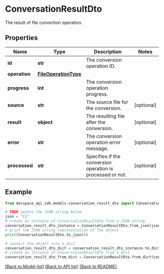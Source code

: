 # ConversationResultDto
The result of file convertion operation.

## Properties

Name | Type | Description | Notes
------------ | ------------- | ------------- | -------------
**id** | **str** | The conversion operation ID. | 
**operation** | [**FileOperationType**](FileOperationType.md) |  | 
**progress** | **int** | The conversion operation progress. | 
**source** | **str** | The source file for the conversion. | [optional] 
**result** | **object** | The resulting file after the conversion. | [optional] 
**error** | **str** | The conversion operation error message. | [optional] 
**processed** | **str** | Specifies if the conversion operation is processed or not. | [optional] 

## Example

```python
from docspace_api_sdk.models.conversation_result_dto import ConversationResultDto

# TODO update the JSON string below
json = "{}"
# create an instance of ConversationResultDto from a JSON string
conversation_result_dto_instance = ConversationResultDto.from_json(json)
# print the JSON string representation of the object
print(ConversationResultDto.to_json())

# convert the object into a dict
conversation_result_dto_dict = conversation_result_dto_instance.to_dict()
# create an instance of ConversationResultDto from a dict
conversation_result_dto_from_dict = ConversationResultDto.from_dict(conversation_result_dto_dict)
```
[[Back to Model list]](../README.md#documentation-for-models) [[Back to API list]](../README.md#documentation-for-api-endpoints) [[Back to README]](../README.md)


